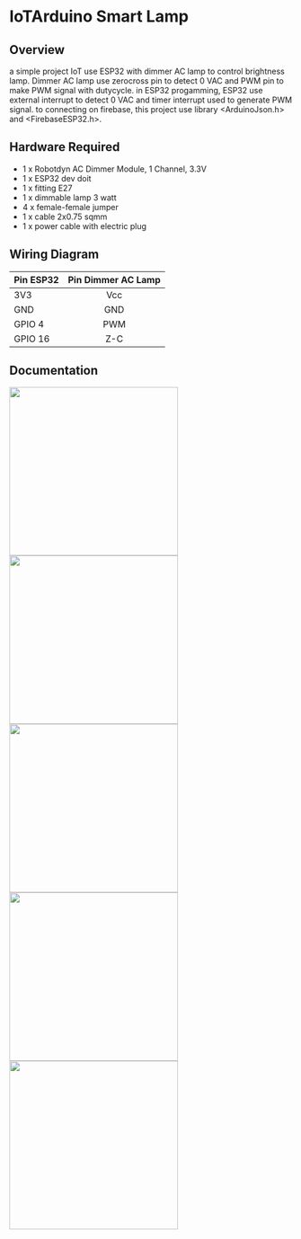 # IoTArduino Smart Lamp

## Overview
a simple project IoT use ESP32 with dimmer AC lamp to control brightness lamp. Dimmer AC lamp use zerocross pin to detect
0 VAC and PWM pin to make PWM signal with dutycycle. in ESP32 progamming, ESP32 use external interrupt to detect 0 VAC and 
timer interrupt used to generate PWM signal. to connecting on firebase, this project use library <ArduinoJson.h> and <FirebaseESP32.h>.

## Hardware Required

- 1 x Robotdyn AC Dimmer Module, 1 Channel, 3.3V
- 1 x ESP32 dev doit
- 1 x fitting E27
- 1 x dimmable lamp 3 watt
- 4 x female-female jumper
- 1 x cable 2x0.75 sqmm
- 1 x power cable with electric plug

## Wiring Diagram

| Pin ESP32    | Pin Dimmer AC Lamp | 
| :---         | :---:              | 
| 3V3          | Vcc                | 
| GND          | GND                | 
| GPIO 4       | PWM                | 
| GPIO 16      | Z-C                | 



## Documentation

<img src="https://user-images.githubusercontent.com/86766443/158057801-3d5ed697-967f-4cbd-8c9f-a15ab8f159cd.jpg" width="300"> <img src="https://user-images.githubusercontent.com/86766443/158057812-2cfd2ed6-7589-4f51-b20d-8f0acd275910.jpg" width="300"> <img src="https://user-images.githubusercontent.com/86766443/158057808-06e816d6-cac5-4904-ace4-f8f4329efb10.jpg" width="300"> <img src="https://user-images.githubusercontent.com/86766443/158057806-163562f1-2973-45cf-8650-0233472ec260.jpg" width="300"> <img src="https://user-images.githubusercontent.com/86766443/158057804-db421403-99b7-4cb7-a5fc-8fada405e797.jpg" width="300">








